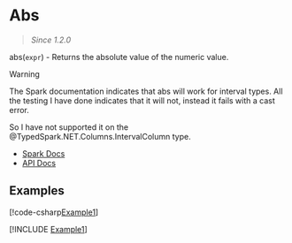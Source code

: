 ﻿# Abs

> _Since 1.2.0_

abs(`expr`) - Returns the absolute value of the numeric value.

> [!WARNING]
> The Spark documentation indicates that abs will work for interval types.
> All the testing I have done indicates that it will not, instead it fails with
> a cast error.
>
> So I have not supported it on the @TypedSpark.NET.Columns.IntervalColumn type.

* [Spark Docs](https://spark.apache.org/docs/latest/api/sql/index.html#abs)
* [API Docs](xref:TypedSpark.NET.Columns.TypedNumericColumn`3.Abs*)

## Examples

[!code-csharp[Example1](../../../TypedSpark.NET.Tests/Examples/Abs.cs#Example1)]

[!INCLUDE [Example1](../../../TypedSpark.NET.Tests/Examples/__examples__/Abs.Case1.md)]
